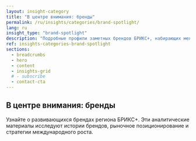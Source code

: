 ```yaml
---
layout: insight-category
title: "В центре внимания: бренды"
permalink: /ru/insights/categories/brand-spotlight/
lang: ru
insight_type: "brand-spotlight"
description: "Подробные профили заметных брендов БРИКС+, набирающих международную популярность."
ref: insights-categories-brand-spotlight
sections:
  - breadcrumbs
  - hero
  - content
  - insights-grid
  # - subscribe
  - contact-cta
---
```


## В центре внимания: бренды

Узнайте о развивающихся брендах региона БРИКС+. Эти аналитические материалы исследуют истории брендов, рыночное позиционирование и стратегии международного роста.
